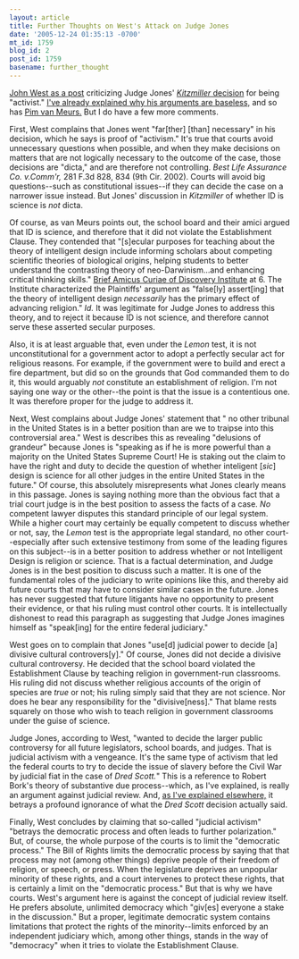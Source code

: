 ```yaml
---
layout: article
title: Further Thoughts on West's Attack on Judge Jones
date: '2005-12-24 01:35:13 -0700'
mt_id: 1759
blog_id: 2
post_id: 1759
basename: further_thought
---
```

<a href="http://www.evolutionnews.org/2005/12/dover_in_review_part_1_is_judg.html">John West as a post</a> criticizing Judge Jones' <a href="http://www.sciohost.org/ncse/kvd/kitzmiller_decision_20051220.pdf"><i>Kitzmiller</i> decision</a> for being "activist." <a href="http://www.pandasthumb.org/archives/2005/12/why_kitzmiller.html">I've already explained why his arguments are baseless,</a> and so has <a href="http://www.pandasthumb.org/archives/2005/12/activist_judge.html">Pim van Meurs.</a> But I do have a few more comments.

<!--more-->

First, West complains that Jones went "far[ther] [than] necessary" in his decision, which he says is proof of "activism." It's true that courts avoid unnecessary questions when possible, and when they make decisions on matters that are not logically necessary to the outcome of the case, those decisions are "dicta," and are therefore not controlling. <i>Best Life Assurance Co. v.Comm'r, </i>281 F.3d 828, 834 (9th Cir. 2002). Courts will avoid big questions--such as constitutional issues--if they can decide the case on a narrower issue instead. But Jones' discussion in <i>Kitzmiller</i> of whether ID is science is <i>not</i> dicta. 

Of course, as van Meurs points out, the school board and their amici argued that ID is science, and therefore that it did not violate the Establishment Clause. They contended that "[s]ecular purposes for teaching about the theory of intelligent design include informing scholars about competing scientific theories of biological origins, helping students to better understand the contrasting theory of neo-Darwinism...and enhancing critical thinking skills." <a href="http://www.discovery.org/scripts/viewDB/filesDB-download.php?command=download&id=646">Brief Amicus Curiae of Discovery Institute</a> at 6. The Institute characterized the Plaintiffs' argument as "false[ly] assert[ing] that the theory of intelligent design <i>necessarily</i> has the primary effect of advancing religion."<i> Id. </i>It was legitimate for Judge Jones to address this theory, and to reject it because ID is not science, and therefore cannot serve these asserted secular purposes. 

Also, it is at least arguable that, even under the <i>Lemon </i>test, it is not unconstitutional for a government actor to adopt a perfectly secular act for religious reasons. For example, if the government were to build and erect a fire department, but did so on the grounds that God commanded them to do it, this would arguably <i>not </i>constitute an establishment of religion. I'm not saying one way or the other--the point is that the issue is a contentious one. It was therefore proper for the judge to address it.

Next, West complains about Judge Jones' statement that " no other tribunal in the United States is in a better position than are we to traipse into this controversial area." West is describes this as revealing "delusions of grandeur" because Jones is "speaking as if he is more powerful than a majority on the United States Supreme Court! He is staking out the claim to have the right and duty to decide the question of whether inteligent [<i>sic</I>] design is science for all other judges in the entire United States in the future." Of course, this absolutely misrepresents what Jones clearly means in this passage. Jones is saying nothing more than the obvious fact that a trial court judge is in the best position to assess the facts of a case. <em>No </em>competent lawyer disputes this standard principle of our legal system. While a higher court may certainly be equally competent to discuss whether or not, say, the <i>Lemon </i>test is the appropriate legal standard, no other court--especially after such extensive testimony from some of the leading figures on this subject--is in a better position to address whether or not Intelligent Design is religion or science. That is a factual determination, and Judge Jones is in the best position to discuss such a matter. It is one of the fundamental roles of the judiciary to write opinions like this, and thereby aid future courts that may have to consider similar cases in the future. Jones has never suggested that future litigants have no opportunity to present their evidence, or that his ruling must control other courts. It is intellectually dishonest to read this paragraph as suggesting that Judge Jones imagines himself as "speak[ing] for the entire federal judiciary."

West goes on to complain that Jones "use[d] judicial power to decide [a] divisive cultural controvers[y]." Of course, Jones did not decide a divisive cultural controversy. He decided that the school board violated the Establishment Clause by teaching religion in government-run classrooms. His ruling did not discuss whether religious accounts of the origin of species are <i>true </i>or not; his ruling simply said that they are not science. Nor does he bear any responsibility for the "divisive[ness]." That blame rests squarely on those who wish to teach religion in government classrooms under the guise of science.

Judge Jones, according to West, "wanted to decide the larger public controversy for all future legislators, school boards, and judges. That is judicial activism with a vengeance. It's the same type of activism that led the federal courts to try to decide the issue of slavery before the Civil War by judicial fiat in the case of <i>Dred Scott.</i>" This is a reference to Robert Bork's theory of substantive due process--which, as I've explained, is really an argument against judicial review. And, <a href="http://sandefur.typepad.com/freespace/2004/10/bork_and_iscott.html">as I've explained elsewhere,</a> it betrays a profound ignorance of what the<i> Dred Scott</i> decision actually said. 

Finally, West concludes by claiming that so-called "judicial activism" "betrays the democratic process and often leads to further polarization." But, of course, the whole purpose of the courts is to limit the "democratic process." The Bill of Rights limits the democratic process by saying that that process may not (among other things) deprive people of their freedom of religion, or speech, or press. When the legislature deprives an unpopular minority of these rights, and a court intervenes to protect these rights, that is certainly a limit on the "democratic process." But that is why we have courts. West's argument here is against the concept of judicial review itself. He prefers absolute, unlimited democracy which "giv[es] everyone a stake in the discussion." But a proper, legitimate democratic system contains limitations that protect the rights of the minority--limits enforced by an independent judiciary which, among other things, stands in the way of "democracy" when it tries to violate the Establishment Clause.
